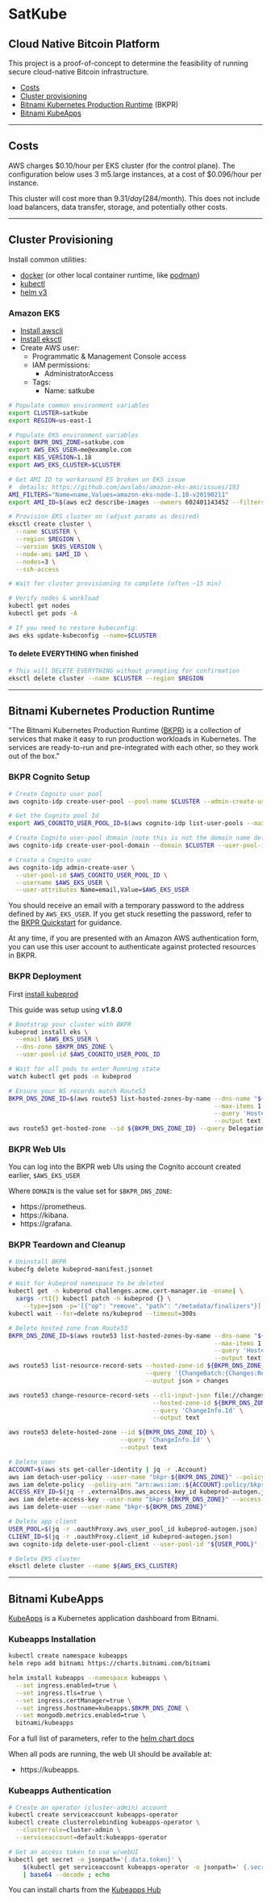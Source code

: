# SatKube

## Cloud Native Bitcoin Platform

This project is a proof-of-concept to determine the feasibility of running secure cloud-native Bitcoin infrastructure.

  - [Costs](#costs)
  - [Cluster provisioning](#cluster-provisioning)
  - [Bitnami Kubernetes Production Runtime](#bitnami-kubernetes-production-runtime) (BKPR)
  - [Bitnami KubeApps](#bitnami-kubeapps)

---

## Costs

AWS charges $0.10/hour per EKS cluster (for the control plane). The configuration below uses 3 m5.large instances, at a cost of $0.096/hour per instance.

This cluster will cost more than $9.31/day ($284/month). This does not include load balancers, data transfer, storage, and potentially other costs.

---

## Cluster Provisioning

Install common utilities:
  - [docker](https://docs.docker.com/engine/install/) (or other local container runtime, like [podman](https://podman.io/getting-started/installation.html))
  - [kubectl](https://kubernetes.io/docs/tasks/tools/)
  - [helm v3](https://helm.sh/docs/intro/install/)

### Amazon EKS

  - [Install awscli](https://docs.aws.amazon.com/cli/latest/userguide/install-cliv2.html)
  - [Install eksctl](https://docs.aws.amazon.com/eks/latest/userguide/eksctl.html)
  - Create AWS user:
    - Programmatic & Management Console access
    - IAM permissions:
      - AdministratorAccess
    - Tags:
      - Name: satkube

```bash
# Populate common environment variables
export CLUSTER=satkube
export REGION=us-east-1

# Populate EKS environment variables
export BKPR_DNS_ZONE=satkube.com
export AWS_EKS_USER=me@example.com
export K8S_VERSION=1.18
export AWS_EKS_CLUSTER=$CLUSTER

# Get AMI ID to workaround ES broken on EKS issue
#  details: https://github.com/awslabs/amazon-eks-ami/issues/193
AMI_FILTERS="Name=name,Values=amazon-eks-node-1.10-v20190211"
export AMI_ID=$(aws ec2 describe-images --owners 602401143452 --filters $AMI_FILTERS --output json | jq -r '.Images[].ImageId')

# Provision EKS cluster on (adjust params as desired)
eksctl create cluster \
  --name $CLUSTER \
  --region $REGION \
  --version $K8S_VERSION \
  --node-ami $AMI_ID \
  --nodes=3 \
  --ssh-access

# Wait for cluster provisioning to complete (often ~15 min)

# Verify nodes & workload
kubectl get nodes
kubectl get pods -A

# If you need to restore kubeconfig:
aws eks update-kubeconfig --name=$CLUSTER

```

#### To delete EVERYTHING when finished

```bash
# This will DELETE EVERYTHING without prompting for confirmation
eksctl delete cluster --name $CLUSTER --region $REGION
```

---

## Bitnami Kubernetes Production Runtime

"The Bitnami Kubernetes Production Runtime ([BKPR](https://kubeprod.io/)) is a collection of services that make it easy to run production workloads in Kubernetes. The services are ready-to-run and pre-integrated with each other, so they work out of the box."

### BKPR Cognito Setup

```bash
# Create Cognito user pool
aws cognito-idp create-user-pool --pool-name $CLUSTER --admin-create-user-config '{"AllowAdminCreateUserOnly": true}' --user-pool-tags 'Project=satkube'

# Get the Cognito pool Id
export AWS_COGNITO_USER_POOL_ID=$(aws cognito-idp list-user-pools --max-results=1 | grep Id | awk -F'"' '{print $4}')

# Create Cognito user-pool domain (note this is not the domain name defined above, no dots allowed)
aws cognito-idp create-user-pool-domain --domain $CLUSTER --user-pool-id $AWS_COGNITO_USER_POOL_ID

# Create a Cognito user
aws cognito-idp admin-create-user \
  --user-pool-id $AWS_COGNITO_USER_POOL_ID \
  --username $AWS_EKS_USER \
  --user-attributes Name=email,Value=$AWS_EKS_USER
```

You should receive an email with a temporary password to the address defined by `AWS_EKS_USER`. If you get stuck resetting the password, refer to the [BKPR Quickstart](https://github.com/bitnami/kube-prod-runtime/blob/master/docs/quickstart-eks.md#create-a-user) for guidance.

At any time, if you are presented with an Amazon AWS authentication form, you can use this user account to authenticate against protected resources in BKPR.

### BKPR Deployment

First [install kubeprod](https://github.com/bitnami/kube-prod-runtime/blob/master/docs/install.md#install-kubeprod)

This guide was setup using **v1.8.0**

```bash
# Bootstrap your cluster with BKPR
kubeprod install eks \
  --email $AWS_EKS_USER \
  --dns-zone $BKPR_DNS_ZONE \
  --user-pool-id $AWS_COGNITO_USER_POOL_ID

# Wait for all pods to enter Running state
watch kubectl get pods -n kubeprod

# Ensure your NS records match Route53
BKPR_DNS_ZONE_ID=$(aws route53 list-hosted-zones-by-name --dns-name "${BKPR_DNS_ZONE}" \
                                                         --max-items 1 \
                                                         --query 'HostedZones[0].Id' \
                                                         --output text)
aws route53 get-hosted-zone --id ${BKPR_DNS_ZONE_ID} --query DelegationSet.NameServers
```

### BKPR Web UIs

You can log into the BKPR web UIs using the Cognito account created earlier, `$AWS_EKS_USER`

Where `DOMAIN` is the value set for `$BKPR_DNS_ZONE`:

  - https://prometheus.<DOMAIN>
  - https://kibana.<DOMAIN>
  - https://grafana.<DOMAIN>

### BKPR Teardown and Cleanup

```bash
# Uninstall BKPR
kubecfg delete kubeprod-manifest.jsonnet

# Wait for kubeprod namespace to be deleted
kubectl get -n kubeprod challenges.acme.cert-manager.io -oname| \
  xargs -rtI{} kubectl patch -n kubeprod {} \
    --type=json -p='[{"op": "remove", "path": "/metadata/finalizers"}]'
kubectl wait --for=delete ns/kubeprod --timeout=300s

# Delete hosted zone from Route53
BKPR_DNS_ZONE_ID=$(aws route53 list-hosted-zones-by-name --dns-name "${BKPR_DNS_ZONE}" \
                                                         --max-items 1 \
                                                         --query 'HostedZones[0].Id' \
                                                         --output text)
aws route53 list-resource-record-sets --hosted-zone-id ${BKPR_DNS_ZONE_ID} \
                                      --query '{ChangeBatch:{Changes:ResourceRecordSets[?Type != `NS` && Type != `SOA`].{Action:`DELETE`,ResourceRecordSet:@}}}' \
                                      --output json > changes

aws route53 change-resource-record-sets --cli-input-json file://changes \
                                        --hosted-zone-id ${BKPR_DNS_ZONE_ID} \
                                        --query 'ChangeInfo.Id' \
                                        --output text

aws route53 delete-hosted-zone --id ${BKPR_DNS_ZONE_ID} \
                               --query 'ChangeInfo.Id' \
                               --output text

# Delete user
ACCOUNT=$(aws sts get-caller-identity | jq -r .Account)
aws iam detach-user-policy --user-name "bkpr-${BKPR_DNS_ZONE}" --policy-arn "arn:aws:iam::${ACCOUNT}:policy/bkpr-${BKPR_DNS_ZONE}"
aws iam delete-policy --policy-arn "arn:aws:iam::${ACCOUNT}:policy/bkpr-${BKPR_DNS_ZONE}"
ACCESS_KEY_ID=$(jq -r .externalDns.aws_access_key_id kubeprod-autogen.json)
aws iam delete-access-key --user-name "bkpr-${BKPR_DNS_ZONE}" --access-key-id "${ACCESS_KEY_ID}"
aws iam delete-user --user-name "bkpr-${BKPR_DNS_ZONE}"

# Delete app client
USER_POOL=$(jq -r .oauthProxy.aws_user_pool_id kubeprod-autogen.json)
CLIENT_ID=$(jq -r .oauthProxy.client_id kubeprod-autogen.json)
aws cognito-idp delete-user-pool-client --user-pool-id "${USER_POOL}" --client-id "${CLIENT_ID}"

# Delete EKS cluster
eksctl delete cluster --name ${AWS_EKS_CLUSTER}
```

---

## Bitnami KubeApps

[KubeApps](https://kubeapps.com/) is a Kubernetes application dashboard from Bitnami.

### Kubeapps Installation

```bash
kubectl create namespace kubeapps
helm repo add bitnami https://charts.bitnami.com/bitnami

helm install kubeapps --namespace kubeapps \
  --set ingress.enabled=true \
  --set ingress.tls=true \
  --set ingress.certManager=true \
  --set ingress.hostname=kubeapps.$BKPR_DNS_ZONE \
  --set mongodb.metrics.enabled=true \
  bitnami/kubeapps
```

For a full list of parameters, refer to the [helm chart docs](https://hub.kubeapps.com/charts/bitnami/kubeapps)

When all pods are running, the web UI should be available at:
  - https://kubeapps.<DOMIAN>

### Kubeapps Authentication

```bash
# Create an operator (cluster-admin) account
kubectl create serviceaccount kubeapps-operator
kubectl create clusterrolebinding kubeapps-operator \
  --clusterrole=cluster-admin \
  --serviceaccount=default:kubeapps-operator

# Get an access token to use w/webUI
kubectl get secret -o jsonpath='{.data.token}' \
    $(kubectl get serviceaccount kubeapps-operator -o jsonpath=' {.secrets[].name}') \
    | base64 --decode ; echo
```

You can install charts from the [Kubeapps Hub](https://hub.kubeapps.com/charts/bitnami)
